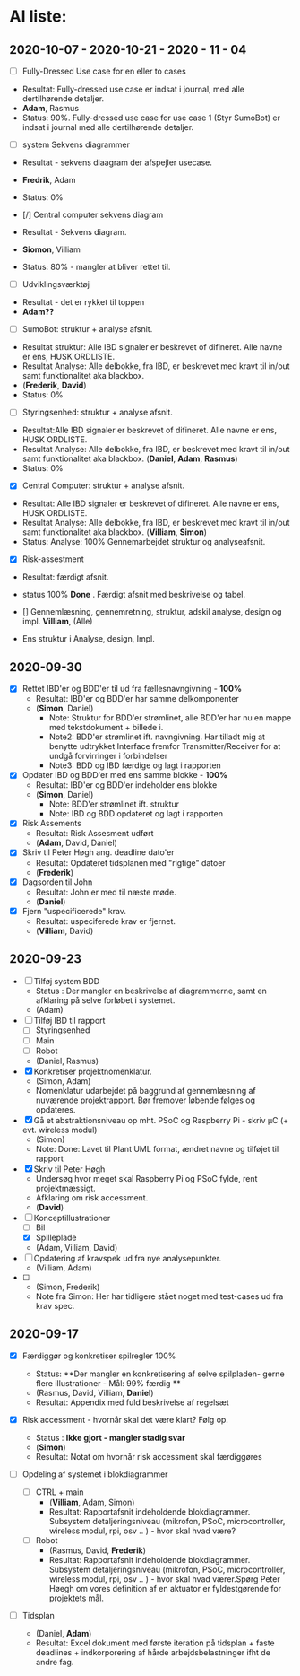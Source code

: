 # AI liste:
## 2020-10-07 - 2020-10-21 - 2020 - 11 - 04
 - [ ] Fully-Dressed Use case for en eller to cases
  - Resultat: Fully-dressed use case er indsat i journal, med alle dertilhørende detaljer.
  - **Adam**, Rasmus
  - Status: 90%. Fully-dressed use case for use case 1 (Styr SumoBot) er indsat i journal med alle dertilhørende detaljer. 
  
  - [ ] system Sekvens diagrammer
  - Resultat - sekvens diaagram der afspejler usecase.
  - **Fredrik**, Adam
  - Status: 0%
  
 - [/] Central computer sekvens diagram 
 - Resultat - Sekvens diagram.
 - **Siomon**, Villiam
 - Status: 80% - mangler at bliver rettet til. 
  
  - [ ] Udviklingsværktøj
  - Resultat - det er rykket til toppen
  - **Adam??**
 
  - [ ] SumoBot: struktur + analyse afsnit. 
  - Resultat struktur: Alle IBD signaler er beskrevet of difineret. Alle navne er ens, HUSK ORDLISTE. 
  - Resultat Analyse: Alle delbokke, fra IBD, er beskrevet med kravt til in/out samt funktionalitet aka blackbox. 
  - (**Frederik**, **David**)
  - Status: 0%
  
  - [ ] Styringsenhed: struktur + analyse afsnit.
  - Resultat:Alle IBD signaler er beskrevet of difineret. Alle navne er ens, HUSK ORDLISTE. 
  - Resultat Analyse: Alle delbokke, fra IBD, er beskrevet med kravt til in/out samt funktionalitet aka blackbox. 
  (**Daniel**, **Adam**, **Rasmus**)
  - Status: 0%

  - [x] Central Computer: struktur + analyse afsnit.
  - Resultat: Alle IBD signaler er beskrevet of difineret. Alle navne er ens, HUSK ORDLISTE. 
  - Resultat Analyse: Alle delbokke, fra IBD, er beskrevet med kravt til in/out samt funktionalitet aka blackbox. 
  (**Villiam**, **Simon**)
  - Status: Analyse: 100% Gennemarbejdet struktur og analyseafsnit. 
  
  - [x] Risk-assestment
  - Resultat: færdigt afsnit.
  - status 100% **Done** . Færdigt afsnit med beskrivelse og tabel. 
  
 - [] Gennemlæsning, gennemretning, struktur, adskil analyse, design og impl.
 **Villiam**, (Alle)
- Ens struktur i Analyse, design, Impl.


## 2020-09-30

- [x] Rettet IBD'er og BDD'er til ud fra fællesnavngivning - **100%**
  - Resultat: IBD'er og BDD'er har samme delkomponenter
  - (**Simon**, Daniel)
    - Note: Struktur for BDD'er strømlinet, alle BDD'er har nu en mappe med tekstdokument + billede i. 
    - Note2: BDD'er strømlinet ift. navngivning. Har tilladt mig at benytte udtrykket Interface fremfor Transmitter/Receiver for at undgå forvirringer i forbindelser
    - Note3: BDD og IBD færdige og lagt i rapporten
- [x] Opdater IBD og BDD'er med ens samme blokke - **100%**
  - Resultat: IBD'er og BDD'er indeholder ens blokke
  - (**Simon**, Daniel)
    - Note: BDD'er strømlinet ift. struktur
    - Note: IBD og BDD opdateret og lagt i rapporten
- [x] Risk Assements 
  - Resultat: Risk Assesment udført
  - (**Adam**, David, Daniel)
- [x] Skriv til Peter Høgh ang. deadline dato'er
  - Resultat: Opdateret tidsplanen med "rigtige" datoer
  - (**Frederik**)
- [x] Dagsorden til John
  - Resultat: John er med til næste møde.
  - (**Daniel**)
- [x] Fjern "uspecificerede" krav.
  - Resultat: uspeciferede krav er fjernet.
  - (**Villiam**, David)
## 2020-09-23

- [ ] Tilføj system BDD
  - Status : Der mangler en beskrivelse af diagrammerne, samt en afklaring på selve forløbet i systemet.
  - (Adam)
- [ ] Tilføj IBD til rapport
  - [ ] Styringsenhed
  - [ ] Main 
  - [ ] Robot
  - (Daniel, Rasmus)
- [x] Konkretiser projektnomenklatur.
  - (Simon, Adam)
  - Nomenklatur udarbejdet på baggrund af gennemlæsning af nuværende projektrapport. Bør fremover løbende følges og opdateres.  
- [x] Gå et abstraktionsniveau op mht. PSoC og Raspberry Pi - skriv µC (+ evt. wireless modul)
  - (Simon)
  - Note: Done: Lavet til Plant UML format, ændret navne og tilføjet til rapport
- [x] Skriv til Peter Høgh
  - Undersøg hvor meget skal Raspberry Pi og PSoC fylde, rent projektmæssigt.
  - Afklaring om risk accessment.
  - (**David**)
- [ ] Konceptillustrationer
  - [ ] Bil
  - [x] Spilleplade
  - (Adam, Villiam, David)
- [ ] Opdatering af kravspek ud fra nye analysepunkter.
  - (Villiam, Adam)
- [ ] 
  - (Simon, Frederik)
  - Note fra Simon: Her har tidligere stået noget med test-cases ud fra krav spec. 

## 2020-09-17

- [x] Færdiggør og konkretiser spilregler 100%
    - Status: **Der mangler en konkretisering af selve spilpladen- gerne flere illustrationer - Mål: 99% færdig **
    - (Rasmus, David, Villiam, **Daniel**)
    - Resultat: Appendix med fuld beskrivelse af regelsæt

- [x] Risk accessment - hvornår skal det være klart? Følg op.
    - Status : **Ikke gjort - mangler stadig svar**
    - (**Simon**)	
    - Resultat: Notat om hvornår risk accessment skal færdiggøres

- [ ] Opdeling af systemet i blokdiagrammer
  - [ ] CTRL + main
    - (**Villiam**, Adam, Simon)		
    - Resultat: Rapportafsnit indeholdende blokdiagrammer. Subsystem detaljeringsniveau (mikrofon, PSoC, microcontroller, wireless modul, rpi, osv .. ) - hvor skal hvad være?
  - [ ] Robot
    - (Rasmus, David, **Frederik**)	
    - Resultat: Rapportafsnit indeholdende blokdiagrammer. Subsystem detaljeringsniveau (mikrofon, PSoC, microcontroller, wireless modul, rpi, osv .. ) - hvor skal hvad værer.Spørg Peter Høegh om vores definition af en aktuator er fyldestgørende for projektets mål.

- [ ] Tidsplan
    - (Daniel, **Adam**) 	
    - Resultat: Excel dokument med første iteration på tidsplan + faste deadlines + indkorporering af hårde arbejdsbelastninger ifht de andre fag.
